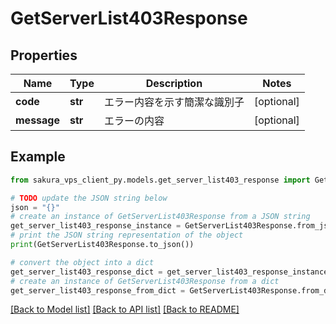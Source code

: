 # GetServerList403Response


## Properties

Name | Type | Description | Notes
------------ | ------------- | ------------- | -------------
**code** | **str** | エラー内容を示す簡潔な識別子 | [optional] 
**message** | **str** | エラーの内容 | [optional] 

## Example

```python
from sakura_vps_client_py.models.get_server_list403_response import GetServerList403Response

# TODO update the JSON string below
json = "{}"
# create an instance of GetServerList403Response from a JSON string
get_server_list403_response_instance = GetServerList403Response.from_json(json)
# print the JSON string representation of the object
print(GetServerList403Response.to_json())

# convert the object into a dict
get_server_list403_response_dict = get_server_list403_response_instance.to_dict()
# create an instance of GetServerList403Response from a dict
get_server_list403_response_from_dict = GetServerList403Response.from_dict(get_server_list403_response_dict)
```
[[Back to Model list]](../README.md#documentation-for-models) [[Back to API list]](../README.md#documentation-for-api-endpoints) [[Back to README]](../README.md)


